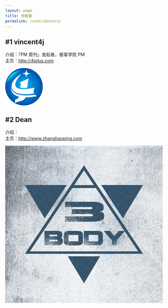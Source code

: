 ```yaml
---
layout: page
title: 贡献者
permalink: /contributors/
---
```


## #1 vincent4j     
介绍：「PM 周刊」发起者，极客学院 PM   
主页：<http://4jplus.com>   

![@vincent4j](/assets/contributors/4j.png)      

## #2 Dean   
介绍：   
主页：<http://www.zhanghaoping.com>   

![Dean](/assets/contributors/dean.jpg)      




